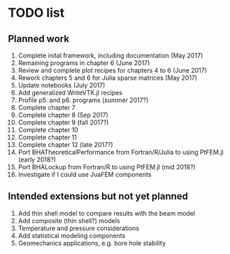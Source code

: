# TODO list

## Planned work

1. Complete inital framework, including documentation (May 2017)
1. Remaining programs in chapter 6 (June 2017)
1. Review and complete plot recipes for chapters 4 to 6 (June 2017)
1. Rework chapters 5 and 6 for Julia sparse matrices (May 2017)
1. Update notebooks (July 2017)
1. Add generalized WriteVTK.jl recipes
1. Profile p5. and p6. programs (summer 2017?)
1. Complete chapter 7
1. Complete chapter 8 (Sep 2017)
1. Complete chapter 9 (fall 2017?)
1. Complete chapter 10
1. Complete chapter 11
1. Complete chapter 12 (late 2017?)
1. Port BHATheoreticalPerformance from Fortran/R/Julia to using PtFEM.jl  (early 2018?)
1. Port BHALockup from Fortran/R to using PtFEM.jl (mid 2018?)
1. Investigate if I could use JuaFEM components

## Intended extensions but not yet planned

1. Add thin shell model to compare results with the beam model
1. Add composite (thin shell?) models
1. Temperature and pressure considerations
1. Add statistical modeling components
1. Geomechanics applications, e.g. bore hole stability


